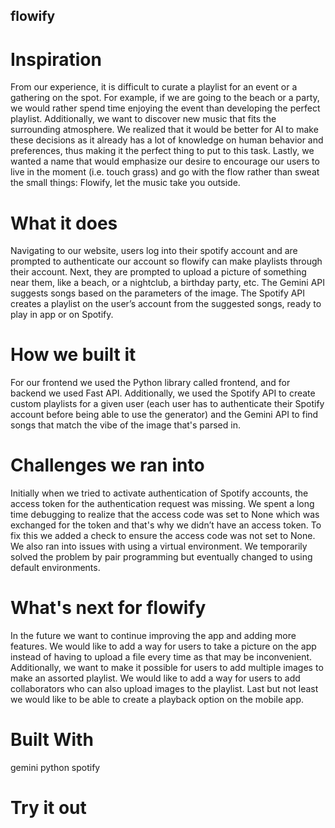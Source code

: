 ## flowify

# Inspiration
From our experience, it is difficult to curate a playlist for an event or a gathering on the spot. For example, if we are going to the beach or a party, we would rather spend time enjoying the event than developing the perfect playlist. Additionally, we want to discover new music that fits the surrounding atmosphere. We realized that it would be better for AI to make these decisions as it already has a lot of knowledge on human behavior and preferences, thus making it the perfect thing to put to this task. Lastly, we wanted a name that would emphasize our desire to encourage our users to live in the moment (i.e. touch grass) and go with the flow rather than sweat the small things: Flowify, let the music take you outside.

# What it does
Navigating to our website, users log into their spotify account and are prompted to authenticate our account so flowify can make playlists through their account. Next, they are prompted to upload a picture of something near them, like a beach, or a nightclub, a birthday party, etc. The Gemini API suggests songs based on the parameters of the image. The Spotify API creates a playlist on the user’s account from the suggested songs, ready to play in app or on Spotify.

# How we built it
For our frontend we used the Python library called frontend, and for backend we used Fast API. Additionally, we used the Spotify API to create custom playlists for a given user (each user has to authenticate their Spotify account before being able to use the generator) and the Gemini API to find songs that match the vibe of the image that's parsed in.

# Challenges we ran into
Initially when we tried to activate authentication of Spotify accounts, the access token for the authentication request was missing. We spent a long time debugging to realize that the access code was set to None which was exchanged for the token and that's why we didn’t have an access token. To fix this we added a check to ensure the access code was not set to None. We also ran into issues with using a virtual environment. We temporarily solved the problem by pair programming but eventually changed to using default environments.

# What's next for flowify
In the future we want to continue improving the app and adding more features. We would like to add a way for users to take a picture on the app instead of having to upload a file every time as that may be inconvenient. Additionally, we want to make it possible for users to add multiple images to make an assorted playlist. We would like to add a way for users to add collaborators who can also upload images to the playlist. Last but not least we would like to be able to create a playback option on the mobile app.

# Built With
gemini
python
spotify
# Try it out
